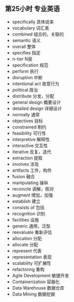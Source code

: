 ## 第25小时 专业英语
- specifically 具体说来
- vocabulary 词汇表
- combined 组合的，关联的
- semantic 语义
- overall 整体
- specifies 指定
- n-tier N层
- specification 规范
- perform 执行
- disruption 中断
- intentional act 故意行为
- political 政治
- distribute 分发，分配
- general design 概要设计
- detailed design 详细设计
- normally 通常
- objectives 目标
- constrained 制约
- feasibility 可行性
- interpretive 解释性
- interactive 交互性
- iterative 反复，迭代
- extraction 提取
- involves 涉及
- artifacts 工件，构件
- fusion 融合
- manipulating 操纵
- reconcile 调解，核对
- augment 增加，加强
- establish 建立
- consists of 包括
- recognition 识别
- facilities 设施
- generic 通用，泛型
- reevaluate 重新评估
- allocation 分配
- allocate 分配
- represent 代表
- representation 表现
- scalability 可扩展性
- refactoring 重构
- Agile Development 敏捷开发
- Containerization 容器化
- Data Warehouse 数据仓库
- Data Mining 数据挖掘